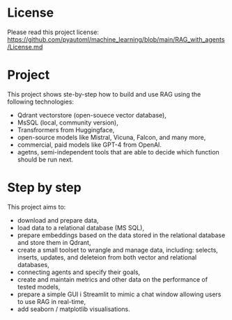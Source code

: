# License
Please read this project license: https://github.com/pyautoml/machine_learning/blob/main/RAG_with_agents/License.md

# Project
This project shows ste-by-step how to build and use RAG using the following technologies:
- Qdrant vectorstore (open-souece vector database),
- MsSQL (local, community version),
- Transfrormers from Huggingface,
- open-source models like Mistral, Vicuna, Falcon, and many more,
- commercial, paid models like GPT-4 from OpenAI.
- agetns, semi-independent tools that are able to decide which function should be run next.

# Step by step
This project aims to:
- download and prepare data,
- load data to a relational database (MS SQL),
- prepare embeddings based on the data stored in the relational database and store them in Qdrant,
- create a small toolset to wrangle and manage data, including: selects, inserts, updates, and deleteion from both vector and relational databases,
- connecting agents and specify their goals,
- create and maintain metrics and other data on the performance of tested models,
- prepare a simple GUI i Streamlit to mimic a chat window allowing users to use RAG in real-time,
- add seaborn / matplotlib visualisations.
